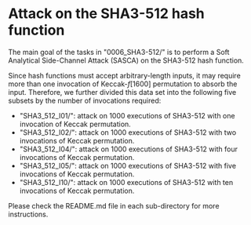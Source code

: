 # Attack on the SHA3-512 hash function

The main goal of the tasks in "0006_SHA3-512/" is to perform a Soft Analytical Side-Channel Attack (SASCA) on the SHA3-512 hash function.

Since hash functions must accept arbitrary-length inputs, it may require more than one invocation of Keccak-_f_[1600] permutation to absorb the input. Therefore, we further divided this data set into the following five subsets by the number of invocations required:

 - "SHA3_512_I01/": attack on 1000 executions of SHA3-512 with one invocation of Keccak permutation.
 - "SHA3_512_I02/": attack on 1000 executions of SHA3-512 with two invocations of Keccak permutation.
 - "SHA3_512_I04/": attack on 1000 executions of SHA3-512 with four invocations of Keccak permutation.
 - "SHA3_512_I05/": attack on 1000 executions of SHA3-512 with five invocations of Keccak permutation.
 - "SHA3_512_I10/": attack on 1000 executions of SHA3-512 with ten invocations of Keccak permutation.

Please check the README.md file in each sub-directory for more instructions.


